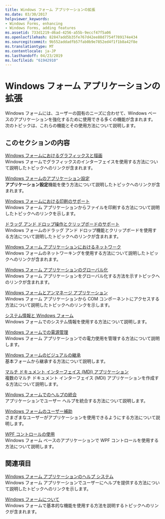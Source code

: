 ```yaml
---
title: Windows フォーム アプリケーションの拡張
ms.date: 03/30/2017
helpviewer_keywords:
- Windows Forms, enhancing
- Windows Forms, adding features
ms.assetid: 733d1219-d6ad-4256-a55b-9eccf47f5a06
ms.openlocfilehash: 82847add5b35fe767d42ee88d7754f789174e434
ms.sourcegitcommit: 9b552addadfb57fab0b9e7852ed4f1f1b8a42f8e
ms.translationtype: MT
ms.contentlocale: ja-JP
ms.lasthandoff: 04/23/2019
ms.locfileid: "61942910"
---
```

# <a name="enhancing-windows-forms-applications"></a>Windows フォーム アプリケーションの拡張
Windows フォームには、ユーザーの固有のニーズに合わせて、Windows ベースのアプリケーションを強化するために使用できる多くの機能が含まれます。 次のトピックは、これらの機能とその使用方法について説明します。  
  
## <a name="in-this-section"></a>このセクションの内容  
 [Windows フォームにおけるグラフィックスと描画](graphics-and-drawing-in-windows-forms.md)  
 Windows フォームでグラフィックスのインターフェイスを使用する方法について説明したトピックへのリンクが含まれます。  
  
 [Windows フォームのアプリケーション設定](application-settings-for-windows-forms.md)  
 **アプリケーション設定**機能を使う方法について説明したトピックへのリンクが含まれます。  
  
 [Windows フォームにおける印刷のサポート](windows-forms-print-support.md)  
 Windows フォーム アプリケーションからファイルを印刷する方法について説明したトピックへのリンクを示します。  
  
 [ドラッグ アンド ドロップ操作とクリップボードのサポート](drag-and-drop-operations-and-clipboard-support.md)  
 Windows フォームのドラッグ アンド ドロップ機能とクリップボードを使用する方法について説明したトピックへのリンクが含まれます。  
  
 [Windows フォーム アプリケーションにおけるネットワーク](networking-in-windows-forms-applications.md)  
 Windows フォームのネットワーキングを使用する方法について説明したトピックへのリンクが含まれます。  
  
 [Windows フォーム アプリケーションのグローバル化](globalizing-windows-forms.md)  
 Windows フォーム アプリケーションをグローバル化する方法を示すトピックへのリンクが含まれます。  
  
 [Windows フォームとアンマネージ アプリケーション](windows-forms-and-unmanaged-applications.md)  
 Windows フォーム アプリケーションから COM コンポーネントにアクセスする方法について説明したトピックへのリンクを示します。  
  
 [システム情報と Windows フォーム](system-information-and-windows-forms.md)  
 Windows フォームでのシステム情報を使用する方法について説明します。  
  
 [Windows フォームでの電源管理](power-management-in-windows-forms.md)  
 Windows フォーム アプリケーションでの電力使用を管理する方法について説明します。  
  
 [Windows フォームのビジュアルの継承](windows-forms-visual-inheritance.md)  
 基本フォームから継承する方法について説明します。  
  
 [マルチ ドキュメント インターフェイス (MDI) アプリケーション](multiple-document-interface-mdi-applications.md)  
 複数のマルチ ドキュメント インターフェイス (MDI) アプリケーションを作成する方法について説明します。  
  
 [Windows フォームでのヘルプの統合](integrating-user-help-in-windows-forms.md)  
 アプリケーションでユーザー ヘルプを統合する方法について説明します。  
  
 [Windows フォームのユーザー補助](windows-forms-accessibility.md)  
 さまざまなユーザーがアプリケーションを使用できるようにする方法について説明します。  
  
 [WPF コントロールの使用](using-wpf-controls.md)  
 Windows フォーム ベースのアプリケーションで WPF コントロールを使用する方法について説明します。  
  
## <a name="related-sections"></a>関連項目  
 [Windows フォーム アプリケーションのヘルプ システム](help-systems-in-windows-forms-applications.md)  
 Windows フォーム アプリケーションでユーザーにヘルプを提供する方法について説明したトピックへのリンクを示します。  
  
 [Windows フォームについて](../getting-started-with-windows-forms.md)  
 Windows フォームで基本的な機能を使用する方法を説明するトピックへのリンクが含まれます。
